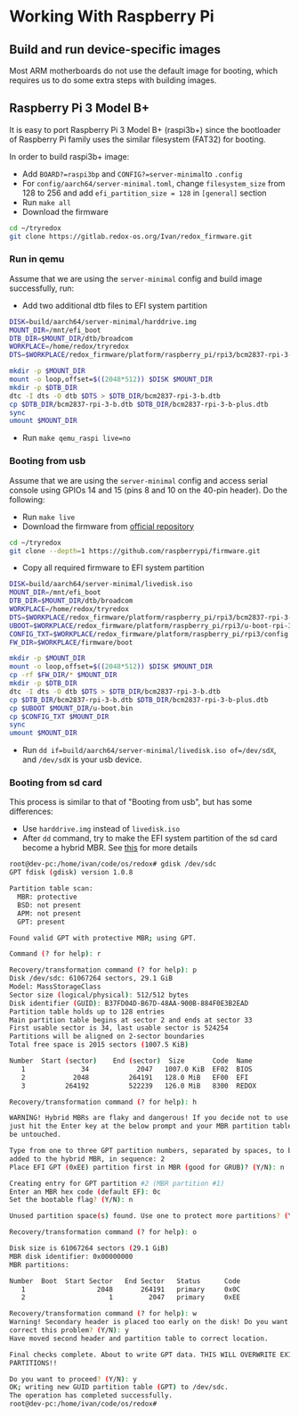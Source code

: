 # Working With Raspberry Pi

## Build and run device-specific images

Most ARM motherboards do not use the default image for booting, which requires us to do some extra steps with building images.

## Raspberry Pi 3 Model B+

It is easy to port Raspberry Pi 3 Model B+ (raspi3b+) since the bootloader of Raspberry Pi family uses the similar filesystem (FAT32) for booting.


In order to build raspi3b+ image:

- Add `BOARD?=raspi3bp` and `CONFIG?=server-minimal`to `.config`
- For `config/aarch64/server-minimal.toml`, change `filesystem_size` from 128 to 256 and add `efi_partition_size = 128` in `[general]` section
- Run `make all`
- Download the firmware
```sh
cd ~/tryredox
git clone https://gitlab.redox-os.org/Ivan/redox_firmware.git
```

### Run in qemu

Assume that we are using the `server-minimal` config and build image successfully, run:

- Add two additional dtb files to EFI system partition
```sh
DISK=build/aarch64/server-minimal/harddrive.img
MOUNT_DIR=/mnt/efi_boot
DTB_DIR=$MOUNT_DIR/dtb/broadcom
WORKPLACE=/home/redox/tryredox
DTS=$WORKPLACE/redox_firmware/platform/raspberry_pi/rpi3/bcm2837-rpi-3-b-plus.dts

mkdir -p $MOUNT_DIR
mount -o loop,offset=$((2048*512)) $DISK $MOUNT_DIR
mkdir -p $DTB_DIR
dtc -I dts -O dtb $DTS > $DTB_DIR/bcm2837-rpi-3-b.dtb
cp $DTB_DIR/bcm2837-rpi-3-b.dtb $DTB_DIR/bcm2837-rpi-3-b-plus.dtb
sync
umount $MOUNT_DIR
```
- Run `make qemu_raspi live=no`

### Booting from usb

Assume that we are using the `server-minimal` config and access serial console using GPIOs 14 and 15 (pins 8 and 10 on the 40-pin header). Do the following:

- Run `make live`
- Download the firmware from [official repository](https://github.com/raspberrypi/firmware/tree/master/boot)
```sh
cd ~/tryredox
git clone --depth=1 https://github.com/raspberrypi/firmware.git
```
- Copy all required firmware to EFI system partition
```sh
DISK=build/aarch64/server-minimal/livedisk.iso
MOUNT_DIR=/mnt/efi_boot
DTB_DIR=$MOUNT_DIR/dtb/broadcom
WORKPLACE=/home/redox/tryredox
DTS=$WORKPLACE/redox_firmware/platform/raspberry_pi/rpi3/bcm2837-rpi-3-b-plus.dts
UBOOT=$WORKPLACE/redox_firmware/platform/raspberry_pi/rpi3/u-boot-rpi-3-b-plus.bin
CONFIG_TXT=$WORKPLACE/redox_firmware/platform/raspberry_pi/rpi3/config.txt
FW_DIR=$WORKPLACE/firmware/boot

mkdir -p $MOUNT_DIR
mount -o loop,offset=$((2048*512)) $DISK $MOUNT_DIR
cp -rf $FW_DIR/* $MOUNT_DIR
mkdir -p $DTB_DIR
dtc -I dts -O dtb $DTS > $DTB_DIR/bcm2837-rpi-3-b.dtb
cp $DTB_DIR/bcm2837-rpi-3-b.dtb $DTB_DIR/bcm2837-rpi-3-b-plus.dtb
cp $UBOOT $MOUNT_DIR/u-boot.bin
cp $CONFIG_TXT $MOUNT_DIR
sync
umount $MOUNT_DIR
```
- Run `dd if=build/aarch64/server-minimal/livedisk.iso of=/dev/sdX`, and `/dev/sdX` is your usb device.

### Booting from sd card

This process is similar to that of "Booting from usb", but has some differences:

- Use `harddrive.img` instead of `livedisk.iso`
- After `dd` command, try to make the EFI system partition of the sd card become a hybrid MBR. See [this](https://www.eisfunke.com/posts/2023/uefi-boot-on-raspberry-pi-3.html) for more details
```sh
root@dev-pc:/home/ivan/code/os/redox# gdisk /dev/sdc
GPT fdisk (gdisk) version 1.0.8

Partition table scan:
  MBR: protective
  BSD: not present
  APM: not present
  GPT: present

Found valid GPT with protective MBR; using GPT.

Command (? for help): r

Recovery/transformation command (? for help): p
Disk /dev/sdc: 61067264 sectors, 29.1 GiB
Model: MassStorageClass
Sector size (logical/physical): 512/512 bytes
Disk identifier (GUID): B37FD04D-B67D-48AA-900B-884F0E3B2EAD
Partition table holds up to 128 entries
Main partition table begins at sector 2 and ends at sector 33
First usable sector is 34, last usable sector is 524254
Partitions will be aligned on 2-sector boundaries
Total free space is 2015 sectors (1007.5 KiB)

Number  Start (sector)    End (sector)  Size       Code  Name
   1              34            2047   1007.0 KiB  EF02  BIOS
   2            2048          264191   128.0 MiB   EF00  EFI
   3          264192          522239   126.0 MiB   8300  REDOX

Recovery/transformation command (? for help): h

WARNING! Hybrid MBRs are flaky and dangerous! If you decide not to use one,
just hit the Enter key at the below prompt and your MBR partition table will
be untouched.

Type from one to three GPT partition numbers, separated by spaces, to be
added to the hybrid MBR, in sequence: 2
Place EFI GPT (0xEE) partition first in MBR (good for GRUB)? (Y/N): n

Creating entry for GPT partition #2 (MBR partition #1)
Enter an MBR hex code (default EF): 0c
Set the bootable flag? (Y/N): n

Unused partition space(s) found. Use one to protect more partitions? (Y/N): n

Recovery/transformation command (? for help): o

Disk size is 61067264 sectors (29.1 GiB)
MBR disk identifier: 0x00000000
MBR partitions:

Number  Boot  Start Sector   End Sector   Status      Code
   1                  2048       264191   primary     0x0C
   2                     1         2047   primary     0xEE

Recovery/transformation command (? for help): w
Warning! Secondary header is placed too early on the disk! Do you want to
correct this problem? (Y/N): y
Have moved second header and partition table to correct location.

Final checks complete. About to write GPT data. THIS WILL OVERWRITE EXISTING
PARTITIONS!!

Do you want to proceed? (Y/N): y
OK; writing new GUID partition table (GPT) to /dev/sdc.
The operation has completed successfully.
root@dev-pc:/home/ivan/code/os/redox#
```
